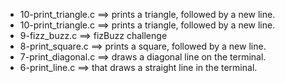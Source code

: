 - 10-print_triangle.c ==>	prints a triangle, followed by a new line.
- 10-print_triangle.c ==>	prints a triangle, followed by a new line.
- 9-fizz_buzz.c ==>	fizBuzz challenge
- 8-print_square.c ==>	prints a square, followed by a new line.
- 7-print_diagonal.c ==>	draws a diagonal line on the terminal.
- 6-print_line.c ==>	that draws a straight line in the terminal.
